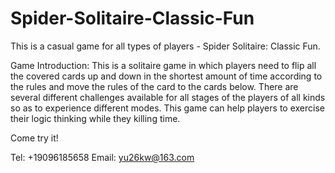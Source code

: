 # Spider-Solitaire-Classic-Fun

This is a casual game for all types of players - Spider Solitaire: Classic Fun.

Game Introduction:
This is a solitaire game in which players need to flip all the covered cards up and down in the shortest amount of time according to the rules and move the rules of the card to the cards below. 
There are several different challenges available for all stages of the players of all kinds so as to experience different modes. This game can help players to exercise their logic thinking while they killing time. 

Come try it!

Tel: +19096185658
Email: yu26kw@163.com
